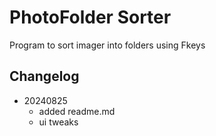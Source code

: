 # PhotoFolder Sorter
Program to sort imager into folders using Fkeys

## Changelog
- 20240825
    - added readme.md
    - ui tweaks

